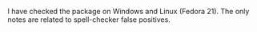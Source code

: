 I have checked the package on Windows and Linux (Fedora 21). The only notes are related to spell-checker false positives.
